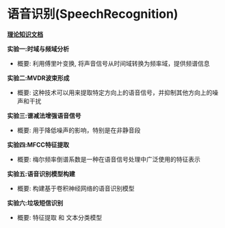# 语音识别(SpeechRecognition)

**[理论知识文档]("Doc\doc.md")**

**实验一:时域与频域分析**
- 概要: 利用傅里叶变换, 将声音信号从时间域转换为频率域，提供频谱信息

**实验二:MVDR波束形成**
- 概要: 这种技术可以用来提取特定方向上的语音信号，并抑制其他方向上的噪声和干扰

**实验三:谱减法增强语音信号**
- 概要: 用于降低噪声的影响，特别是在非静音段

**实验四:MFCC特征提取**
- 概要: 梅尔频率倒谱系数是一种在语音信号处理中广泛使用的特征表示

**实验五:语音识别模型构建**
- 概要: 构建基于卷积神经网络的语音识别模型

**实验六:垃圾短信识别**
- 概要: 特征提取 和 文本分类模型